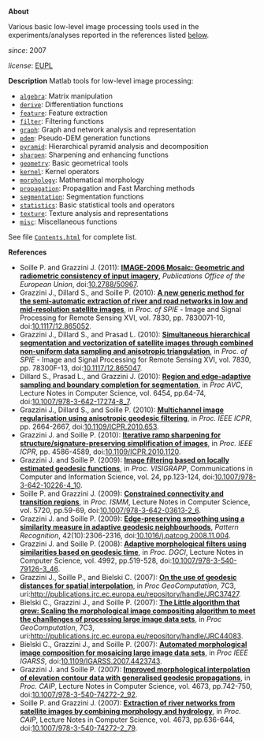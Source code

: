 **About**

Various basic low-level image processing tools used in the experiments/analyses reported in the references listed [below](References).

*since*:        2007

*license*:      [EUPL](https://joinup.ec.europa.eu/sites/default/files/eupl1.1.-licence-en_0.pdf)

**Description**
Matlab tools for low-level image processing:

* [`algebra`](algebra/index.md):  Matrix manipulation		
* [`derive`](derive/index.md):  Differentiation functions
* [`feature`](feature/index.md):  Feature extraction
* [`filter`](filter/index.md):  Filtering functions
* [`graph`](graph/index.md):  Graph and network analysis and representation
* [`pdem`](pdem/index.md):  Pseudo-DEM generation functions
* [`pyramid`](pyramid/index.md):  Hierarchical pyramid analysis and decomposition	
* [`sharpen`](sharpen/index.md):  Sharpening and enhancing functions
* [`geometry`](geometry/index.md):  Basic geometrical tools
* [`kernel`](kernel/index.md):  Kernel operators
* [`morphology`](morphology/index.md):  Mathematical morphology
* [`propagation`](propagation/index.md):  Propagation and Fast Marching methods	
* [`segmentation`](segmentation/index.md):  Segmentation functions
* [`statistics`](statistics/index.md):  Basic statistical tools and operators
* [`texture`](texture/index.md):  Texture analysis and representations
* [`misc`](misc/index.md):  Miscellaneous functions

See file [`Contents.html`](Contents.html) for complete list.

**<a name="References"></a>References** 

* Soille P. and Grazzini J. (2011): [**IMAGE-2006 Mosaic: Geometric and radiometric consistency of input imagery**](http://publications.jrc.ec.europa.eu/repository/bitstream/JRC49168/lbne23636enn.pdf), _Publications Office of the European Union_, doi:[10.2788/50967](http://dx.doi.org/10.2788/50967).
* Grazzini J., Dillard S., and Soille P. (2010): [**A new generic method for the semi-automatic extraction of river and road networks in low and mid-resolution satellite images**](http://spiedigitallibrary.org/proceedings/resource/2/psisdg/7830/1/783007_1), in _Proc. of SPIE_ - Image and Signal Processing for Remote Sensing XVI, vol. 7830, pp. 7830071-10, doi:[10.1117/12.865052](http://dx.doi.org/10.1117/12.865052).
* Grazzini J., Dillard S., and Prasad L. (2010): [**Simultaneous hierarchical segmentation and vectorization of satellite images through combined non-uniform data sampling and anisotropic triangulation**](https://spie.org/Publications/Proceedings/Paper/10.1117/12.865047), in _Proc. of SPIE_ - Image and Signal Processing for Remote Sensing XVI, vol. 7830, pp. 78300F-13, doi:[10.1117/12.865047](http://dx.doi.org/10.1117/12.865047).
* Dillard S., Prasad L., and Grazzini J. (2010): [**Region and edge-adaptive sampling and boundary completion for segmentation**](http://link.springer.com/chapter/10.1007/978-3-642-17274-8_7), in _Proc AVC_, Lecture Notes in Computer Science, vol. 6454, pp.64-74, doi:[10.1007/978-3-642-17274-8_7](http://dx.doi.org/10.1007/978-3-642-17274-8_7).
* Grazzini J., Dillard S., and Soille P. (2010): [**Multichannel image regularisation using anisotropic geodesic filtering**](http://ieeexplore.ieee.org/xpls/abs_all.jsp?arnumber=5596008), in _Proc. IEEE ICPR_, pp. 2664-2667, doi:[10.1109/ICPR.2010.653](http://dx.doi.org/10.1109/ICPR.2010.653).
* Grazzini J. and Soille P. (2010): [**Iterative ramp sharpening for structure/signature-preserving simplification of images**](http://ieeexplore.ieee.org/xpls/abs_all.jsp?arnumber=5597348), in _Proc. IEEE ICPR_, pp. 4586-4589, doi:[10.1109/ICPR.2010.1120](http://dx.doi.org/10.1109/ICPR.2010.1120).
* Grazzini J.  and Soille P. (2009): [**Image filtering based on locally estimated geodesic functions**](http://www.springerlink.com/content/v264v11754004500), in _Proc. VISIGRAPP_, Communications in Computer and Information Science, vol. 24, pp.123-124, doi:[10.1007/978-3-642-10226-4_10](http://dx.doi.org/10.1007/978-3-642-10226-4_10).
* Soille P. and Grazzini J. (2009): [**Constrained connectivity and transition regions**](http://www.springerlink.com/content/g6h8mk8447041532/), in _Proc. ISMM_, Lecture Notes in Computer Science, vol. 5720, pp.59-69, doi:[10.1007/978-3-642-03613-2_6](http://dx.doi.org/10.1007/978-3-642-03613-2_6).
* Grazzini J. and Soille P. (2009): [**Edge-preserving smoothing using a similarity measure in adaptive geodesic neighbourhoods**](http://www.sciencedirect.com/science/article/pii/S003132030800469X), _Pattern Recognition_, 42(10):2306-2316, doi:[10.1016/j.patcog.2008.11.004](http://dx.doi.org/10.1016/j.patcog.2008.11.004).
* Grazzini J.  and Soille P. (2008): [**Adaptive morphological filters using similarities based on geodesic time**](http://www.springerlink.com/content/f6v62233xqkklq72), in _Proc. DGCI_, Lecture Notes in Computer Science, vol. 4992, pp.519-528, doi:[10.1007/978-3-540-79126-3_46](http://dx.doi.org/10.1007/978-3-540-79126-3_46).
* Grazzini J., Soille P., and Bielski C. (2007): [**On the use of geodesic distances for spatial interpolation**](http://www.geocomputation.org/2007/7C-Spatial_statistics_3/7C3.pdf), in _Proc GeoComputation_, 7C3, uri:http://publications.jrc.ec.europa.eu/repository/handle/JRC37427.
* Bielski C., Grazzini J., and Soille P. (2007): [**The Little algorithm that grew: Scaling the morphological image compositing algorithm to meet the chanllenges of processing large image data sets**](http://www.geocomputation.org/2007/1A-Remote_Sensing_1/1A5.pdf), in _Proc GeoComputation_, 7C3, uri:http://publications.jrc.ec.europa.eu/repository/handle/JRC44083.
* Bielski C., Grazzini J., and Soille P. (2007): [**Automated morphological image composition for mosaicing large image data sets**](http://ieeexplore.ieee.org/document/4423743/), in _Proc IEEE IGARSS_, doi:[10.1109/IGARSS.2007.4423743](http://dx.doi.org/10.1109/IGARSS.2007.4423743).
* Grazzini J. and Soille P. (2007): [**Improved morphological interpolation of elevation contour data with generalised geodesic propagations**](http://link.springer.com/chapter/10.1007%2F978-3-540-74272-2_92), in _Proc. CAIP_, Lecture Notes in Computer Science, vol. 4673, pp.742-750, doi:[10.1007/978-3-540-74272-2_92](http://dx.doi.org/10.1007/978-3-540-74272-2_92).
* Soille P. and Grazzini J. (2007): [**Extraction of river networks from satellite images by combining morphology and hydrology**](http://link.springer.com/chapter/10.1007%2F978-3-540-74272-2_79), in _Proc. CAIP_, Lecture Notes in Computer Science, vol. 4673, pp.636-644, doi:[10.1007/978-3-540-74272-2_79](http://dx.doi.org/10.1007/978-3-540-74272-2_79).

